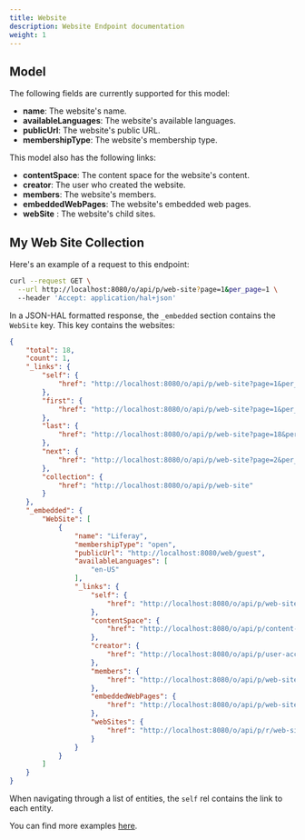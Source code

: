 ```yaml
---
title: Website
description: Website Endpoint documentation
weight: 1
---
```


## Model

The following fields are currently supported for this model:

* **name**: The website's name.
* **availableLanguages**: The website's available languages.
* **publicUrl**: The website's public URL.
* **membershipType**: The website's membership type.

This model also has the following links:

* **contentSpace**: The content space for the website's content.
* **creator**: The user who created the website.
* **members**: The website's members.
* **embeddedWebPages**: The website's embedded web pages.
* **webSite** : The website's child sites. 

## My Web Site Collection

Here's an example of a request to this endpoint: 

```bash
curl --request GET \
  --url http://localhost:8080/o/api/p/web-site?page=1&per_page=1 \
  --header 'Accept: application/hal+json'
```

In a JSON-HAL formatted response, the `_embedded` section contains the `WebSite` key. This key contains the websites: 

```json
{
    "total": 18,
    "count": 1,
    "_links": {
        "self": {
            "href": "http://localhost:8080/o/api/p/web-site?page=1&per_page=1"
        },
        "first": {
            "href": "http://localhost:8080/o/api/p/web-site?page=1&per_page=1"
        },
        "last": {
            "href": "http://localhost:8080/o/api/p/web-site?page=18&per_page=1"
        },
        "next": {
            "href": "http://localhost:8080/o/api/p/web-site?page=2&per_page=1"
        },
        "collection": {
            "href": "http://localhost:8080/o/api/p/web-site"
        }
    },
    "_embedded": {
        "WebSite": [
            {
                "name": "Liferay",
                "membershipType": "open",
                "publicUrl": "http://localhost:8080/web/guest",
                "availableLanguages": [
                    "en-US"
                ],
                "_links": {
                    "self": {
                        "href": "http://localhost:8080/o/api/p/web-site/20126"
                    },
                    "contentSpace": {
                        "href": "http://localhost:8080/o/api/p/content-space/20126"
                    },
                    "creator": {
                        "href": "http://localhost:8080/o/api/p/user-account/20103"
                    },
                    "members": {
                        "href": "http://localhost:8080/o/api/p/web-site/20126/user-account"
                    },
                    "embeddedWebPages": {
                        "href": "http://localhost:8080/o/api/p/web-site/20126/embedded-web-page"
                    },
                    "webSites": {
                        "href": "http://localhost:8080/o/api/p/r/web-site/20126"
                    }
                }
            }
        ]
    }
}
```

When navigating through a list of entities, the `self` rel contains the link to each entity. 

You can find more examples [here](/docs/web-site/examples.html).

